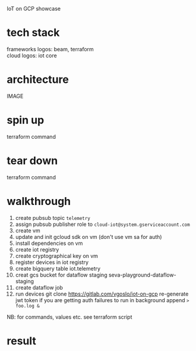 IoT on GCP showcase

# tech stack  
frameworks logos: beam, terraform  
cloud logos: iot core  

# architecture

IMAGE

# spin up

terraform command

# tear down

terraform command

# walkthrough
1. create pubsub topic `telemetry`
2. assign pubsub publisher role to `cloud-iot@system.gserviceaccount.com` 
3. create vm 
4. update and init gcloud sdk on vm (don't use vm sa for auth)
5. install dependencies on vm
6. create iot registry
7. create cryptographical key on vm
8. register devices in iot registry
9. create bigquery table iot.telemetry
10. creat gcs bucket for dataflow staging seva-playground-dataflow-staging
10. create dataflow job
7. run devices
git clone https://gitlab.com/vgoslo/iot-on-gcp
re-generate jwt token if you are getting auth failures
to run in background append `> foo.log &`

NB: for commands, values etc. see terraform script

# result

